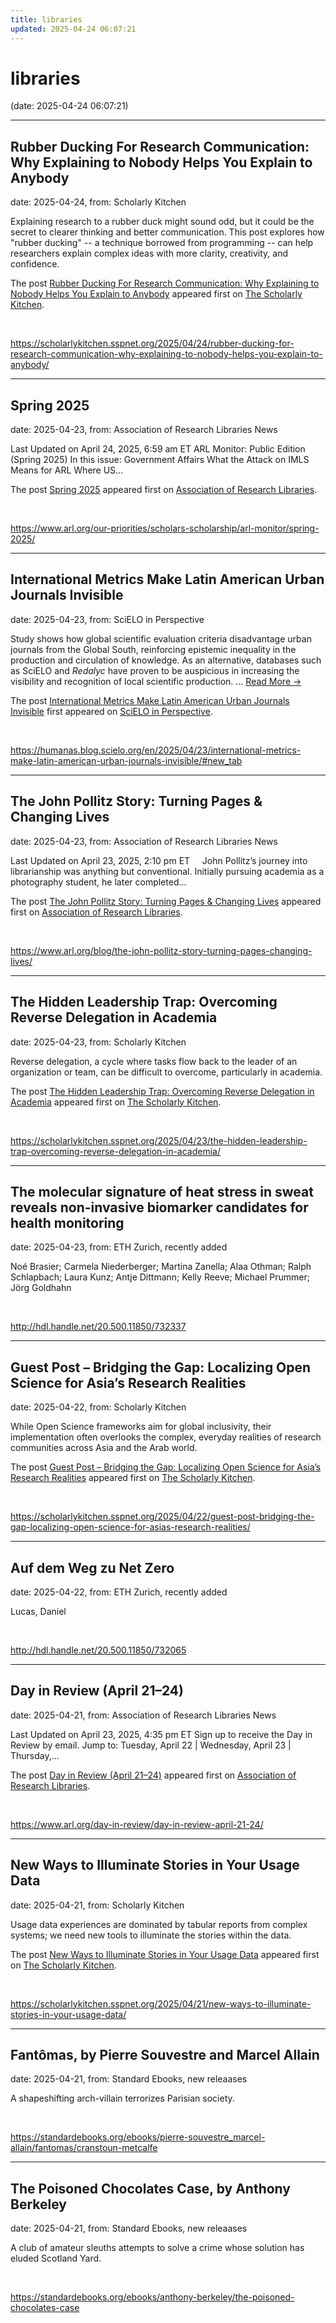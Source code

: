 ```yaml
---
title: libraries
updated: 2025-04-24 06:07:21
---
```


# libraries

(date: 2025-04-24 06:07:21)

---

## Rubber Ducking For Research Communication: Why Explaining to Nobody Helps You Explain to Anybody

date: 2025-04-24, from: Scholarly Kitchen

<p>Explaining research to a rubber duck might sound odd, but it could be the secret to clearer thinking and better communication. This post explores how "rubber ducking" -- a technique borrowed from programming -- can help researchers explain complex ideas with more clarity, creativity, and confidence.</p>
<p>The post <a href="https://scholarlykitchen.sspnet.org/2025/04/24/rubber-ducking-for-research-communication-why-explaining-to-nobody-helps-you-explain-to-anybody/">Rubber Ducking For Research Communication: Why Explaining to Nobody Helps You Explain to Anybody</a> appeared first on <a href="https://scholarlykitchen.sspnet.org">The Scholarly Kitchen</a>.</p>
 

<br> 

<https://scholarlykitchen.sspnet.org/2025/04/24/rubber-ducking-for-research-communication-why-explaining-to-nobody-helps-you-explain-to-anybody/>

---

## Spring 2025

date: 2025-04-23, from: Association of Research Libraries News

<p>Last Updated on April 24, 2025, 6:59 am ET ARL Monitor: Public Edition (Spring 2025) In this issue: Government Affairs What the Attack on IMLS Means for ARL Where US...</p>
<p>The post <a href="https://www.arl.org/our-priorities/scholars-scholarship/arl-monitor/spring-2025/">Spring 2025</a> appeared first on <a href="https://www.arl.org">Association of Research Libraries</a>.</p>
 

<br> 

<https://www.arl.org/our-priorities/scholars-scholarship/arl-monitor/spring-2025/>

---

## International Metrics Make Latin American Urban Journals Invisible

date: 2025-04-23, from: SciELO in Perspective

<p>Study shows how global scientific evaluation criteria disadvantage urban journals from the Global South, reinforcing epistemic inequality in the production and circulation of knowledge. As an alternative, databases such as SciELO and <em>Redalyc</em> have proven to be auspicious in increasing the visibility and recognition of local scientific production. <span class="ellipsis">&#8230;</span> <span class="more-link-wrap"><a href="https://humanas.blog.scielo.org/en/2025/04/23/international-metrics-make-latin-american-urban-journals-invisible/#new_tab" class="more-link"><span>Read More &#8594;</span></a></span></p>
<p>The post <a href="https://humanas.blog.scielo.org/en/2025/04/23/international-metrics-make-latin-american-urban-journals-invisible/#new_tab">International Metrics Make Latin American Urban Journals Invisible</a> first appeared on <a href="https://blog.scielo.org/en">SciELO in Perspective</a>.</p> 

<br> 

<https://humanas.blog.scielo.org/en/2025/04/23/international-metrics-make-latin-american-urban-journals-invisible/#new_tab>

---

## The John Pollitz Story: Turning Pages & Changing Lives

date: 2025-04-23, from: Association of Research Libraries News

<p>Last Updated on April 23, 2025, 2:10 pm ET     John Pollitz’s journey into librarianship was anything but conventional. Initially pursuing academia as a photography student, he later completed...</p>
<p>The post <a href="https://www.arl.org/blog/the-john-pollitz-story-turning-pages-changing-lives/">The John Pollitz Story: Turning Pages &#038; Changing Lives</a> appeared first on <a href="https://www.arl.org">Association of Research Libraries</a>.</p>
 

<br> 

<https://www.arl.org/blog/the-john-pollitz-story-turning-pages-changing-lives/>

---

## The Hidden Leadership Trap: Overcoming Reverse Delegation in Academia

date: 2025-04-23, from: Scholarly Kitchen

<p>Reverse delegation, a cycle where tasks flow back to the leader of an organization or team, can be difficult to overcome, particularly in academia.</p>
<p>The post <a href="https://scholarlykitchen.sspnet.org/2025/04/23/the-hidden-leadership-trap-overcoming-reverse-delegation-in-academia/">The Hidden Leadership Trap: Overcoming Reverse Delegation in Academia</a> appeared first on <a href="https://scholarlykitchen.sspnet.org">The Scholarly Kitchen</a>.</p>
 

<br> 

<https://scholarlykitchen.sspnet.org/2025/04/23/the-hidden-leadership-trap-overcoming-reverse-delegation-in-academia/>

---

## The molecular signature of heat stress in sweat reveals non-invasive biomarker candidates for health monitoring

date: 2025-04-23, from: ETH Zurich, recently added

Noé Brasier; Carmela Niederberger; Martina Zanella; Alaa Othman; Ralph Schlapbach; Laura Kunz; Antje Dittmann; Kelly Reeve; Michael Prummer; Jörg Goldhahn 

<br> 

<http://hdl.handle.net/20.500.11850/732337>

---

## Guest Post – Bridging the Gap: Localizing Open Science for Asia’s Research Realities

date: 2025-04-22, from: Scholarly Kitchen

<p>While Open Science frameworks aim for global inclusivity, their implementation often overlooks the complex, everyday realities of research communities across Asia and the Arab world.</p>
<p>The post <a href="https://scholarlykitchen.sspnet.org/2025/04/22/guest-post-bridging-the-gap-localizing-open-science-for-asias-research-realities/">Guest Post – Bridging the Gap: Localizing Open Science for Asia’s Research Realities</a> appeared first on <a href="https://scholarlykitchen.sspnet.org">The Scholarly Kitchen</a>.</p>
 

<br> 

<https://scholarlykitchen.sspnet.org/2025/04/22/guest-post-bridging-the-gap-localizing-open-science-for-asias-research-realities/>

---

## Auf dem Weg zu Net Zero

date: 2025-04-22, from: ETH Zurich, recently added

Lucas, Daniel 

<br> 

<http://hdl.handle.net/20.500.11850/732065>

---

## Day in Review (April 21–24)

date: 2025-04-21, from: Association of Research Libraries News

<p>Last Updated on April 23, 2025, 4:35 pm ET Sign up to receive the Day in Review by email. Jump to: Tuesday, April 22 &#124; Wednesday, April 23 &#124; Thursday,...</p>
<p>The post <a href="https://www.arl.org/day-in-review/day-in-review-april-21-24/">Day in Review (April 21–24)</a> appeared first on <a href="https://www.arl.org">Association of Research Libraries</a>.</p>
 

<br> 

<https://www.arl.org/day-in-review/day-in-review-april-21-24/>

---

## New Ways to Illuminate Stories in Your Usage Data

date: 2025-04-21, from: Scholarly Kitchen

<p>Usage data experiences are dominated by tabular reports from complex systems; we need new tools to illuminate the stories within the data.</p>
<p>The post <a href="https://scholarlykitchen.sspnet.org/2025/04/21/new-ways-to-illuminate-stories-in-your-usage-data/">New Ways to Illuminate Stories in Your Usage Data</a> appeared first on <a href="https://scholarlykitchen.sspnet.org">The Scholarly Kitchen</a>.</p>
 

<br> 

<https://scholarlykitchen.sspnet.org/2025/04/21/new-ways-to-illuminate-stories-in-your-usage-data/>

---

## Fantômas, by Pierre Souvestre and Marcel Allain

date: 2025-04-21, from: Standard Ebooks, new releaases

A shapeshifting arch-villain terrorizes Parisian society. 

<br> 

<https://standardebooks.org/ebooks/pierre-souvestre_marcel-allain/fantomas/cranstoun-metcalfe>

---

## The Poisoned Chocolates Case, by Anthony Berkeley

date: 2025-04-21, from: Standard Ebooks, new releaases

A club of amateur sleuths attempts to solve a crime whose solution has eluded Scotland Yard. 

<br> 

<https://standardebooks.org/ebooks/anthony-berkeley/the-poisoned-chocolates-case>

